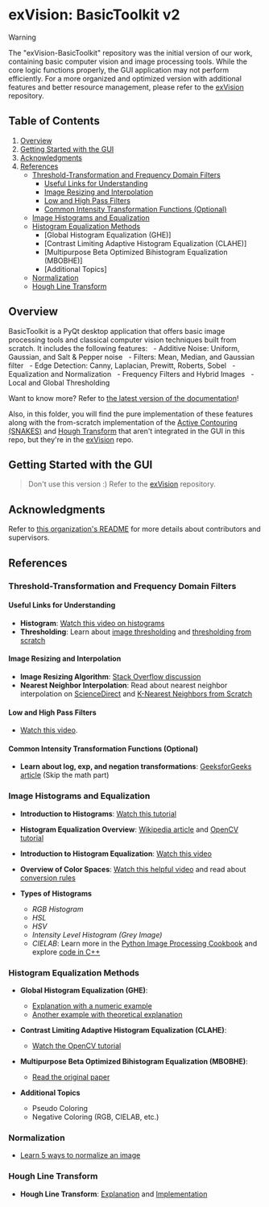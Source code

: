 # exVision: BasicToolkit v2

> [!WARNING]  
> The "exVision-BasicToolkit" repository was the initial version of our work, containing basic computer vision and image processing tools. While the core logic functions properly, the GUI application may not perform efficiently. For a more organized and optimized version with additional features and better resource management, please refer to the <a href="https://github.com/Computer-Vision-Spring-2024/exVision">exVision</a> repository.

## Table of Contents

1. [Overview](#overview)
2. [Getting Started with the GUI](#getting-started-with-the-gui)
3. [Acknowledgments](#acknowledgments)
4. [References](#references)
   - [Threshold-Transformation and Frequency Domain Filters](#threshold-transformation-and-frequency-domain-filters)
     - [Useful Links for Understanding](#useful-links-for-understanding)
     - [Image Resizing and Interpolation](#image-resizing-and-interpolation)
     - [Low and High Pass Filters](#low-and-high-pass-filters)
     - [Common Intensity Transformation Functions (Optional)](#common-intensity-transformation-functions-optional)
   - [Image Histograms and Equalization](#image-histograms-and-equalization)
   - [Histogram Equalization Methods](#histogram-equalization-methods)
     - [Global Histogram Equalization (GHE)]
     - [Contrast Limiting Adaptive Histogram Equalization (CLAHE)]
     - [Multipurpose Beta Optimized Bihistogram Equalization (MBOBHE)]
     - [Additional Topics]
   - [Normalization](#normalization)
   - [Hough Line Transform](#hough-line-transform)


## Overview

BasicToolkit is a PyQt desktop application that offers basic image processing tools and classical computer vision techniques built from scratch. It includes the following features:
  - Additive Noise: Uniform, Gaussian, and Salt & Pepper noise
  - Filters: Mean, Median, and Gaussian filter
  - Edge Detection: Canny, Laplacian, Prewitt, Roberts, Sobel
  - Equalization and Normalization
  - Frequency Filters and Hybrid Images
  - Local and Global Thresholding

Want to know more? Refer to [the latest version of the documentation](README-Assets)!

Also, in this folder, you will find the pure implementation of these features along with the from-scratch implementation of the [Active Contouring (SNAKES)](implementation_logic_without_Ui/active_contouring_snakes) and [Hough Transform](implementation_logic_without_Ui/hough_transformation) that aren't integrated in the GUI in this repo, but they're in the <a href="https://github.com/Computer-Vision-Spring-2024/exVision">exVision</a> repo.

## Getting Started with the GUI

> Don't use this version :) Refer to the <a href="https://github.com/Computer-Vision-Spring-2024/exVision">exVision</a> repository.

## Acknowledgments

Refer to [this organization's README](https://github.com/Computer-Vision-Spring-2024#acknowledgements) for more details about contributors and supervisors. 

## References

### Threshold-Transformation and Frequency Domain Filters

#### Useful Links for Understanding

- **Histogram**: [Watch this video on histograms](https://www.youtube.com/watch?v=tUs7Glv7lpA)
- **Thresholding**: Learn about [image thresholding](https://encord.com/blog/image-thresholding-image-processing/) and [thresholding from scratch](https://medium.com/geekculture/image-thresholding-from-scratch-a66ae0fb6f09)
  
#### Image Resizing and Interpolation

- **Image Resizing Algorithm**: [Stack Overflow discussion](https://stackoverflow.com/questions/12447549/resizing-image-algorithm-in-python)
- **Nearest Neighbor Interpolation**: Read about nearest neighbor interpolation on [ScienceDirect](https://www.sciencedirect.com/topics/engineering/nearest-neighbor-interpolation) and [K-Nearest Neighbors from Scratch](https://www.askpython.com/python/examples/k-nearest-neighbors-from-scratch)

#### Low and High Pass Filters

- [Watch this video](https://www.youtube.com/watch?v=YVBxM64kpkU).
  
#### Common Intensity Transformation Functions (Optional)

- **Learn about log, exp, and negation transformations**: [GeeksforGeeks article](https://www.geeksforgeeks.org/histogram-equalization-in-digital-image-processing/) (Skip the math part)

### Image Histograms and Equalization

- **Introduction to Histograms**: [Watch this tutorial](https://www.youtube.com/watch?v=2LhfSgrjdGo)
- **Histogram Equalization Overview**: [Wikipedia article](https://en.wikipedia.org/wiki/Histogram_equalization) and [OpenCV tutorial](https://docs.opencv.org/3.1.0/d5/daf/tutorial_py_histogram_equalization.html)
- **Introduction to Histogram Equalization**: [Watch this video](https://youtu.be/WuVyG4pg9xQ?si=xJRGoeJSugTsbAHB)
- **Overview of Color Spaces**: [Watch this helpful video](https://www.youtube.com/watch?v=gnUYoQ1pwes) and read about [conversion rules](https://docs.opencv.org/4.9.0/de/d25/imgproc_color_conversions.html#color_convert_rgb_lab)

- **Types of Histograms**
  - *RGB Histogram*
  - *HSL*
  - *HSV*
  - *Intensity Level Histogram (Grey Image)*
  - *CIELAB*: Learn more in the [Python Image Processing Cookbook](https://subscription.packtpub.com/book/data/9781789537147/1/ch01lvl1sec03/transforming-color-space-rgb-lab) and explore [code in C++](https://web.archive.org/web/20120502065620/http://cookbooks.adobe.com/post_Useful_color_equations__RGB_to_LAB_converter-14227.html)


### Histogram Equalization Methods

- **Global Histogram Equalization (GHE)**: 
  - [Explanation with a numeric example](https://www.youtube.com/watch?v=Yd6QISby8kk)
  - [Another example with theoretical explanation](https://www.youtube.com/watch?v=5-7xskk3aeo)

- **Contrast Limiting Adaptive Histogram Equalization (CLAHE)**: 
  - [Watch the OpenCV tutorial](https://www.youtube.com/watch?v=tn2kmbUVK50)

- **Multipurpose Beta Optimized Bihistogram Equalization (MBOBHE)**:
  - [Read the original paper](https://onlinelibrary.wiley.com/doi/full/10.1002/cplx.21499)

- **Additional Topics**

  - Pseudo Coloring
  - Negative Coloring (RGB, CIELAB, etc.)

### Normalization

- [Learn 5 ways to normalize an image](https://blog.finxter.com/5-best-ways-to-normalize-an-image-in-opencv-python/)


### Hough Line Transform

- **Hough Line Transform**: <a href="https://medium.com/@st1739/hough-transform-287b2dac0c70">Explanation</a> and <a href="https://medium.com/@alb.formaggio/implementing-the-hough-transform-from-scratch-09a56ba7316b">Implementation</a>
